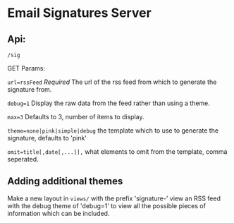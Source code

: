 # Email Signatures Server

## Api:

`/sig`

GET Params:

`url=rssFeed` *Required* The url of the rss feed from which to generate the signature from. 

`debug=1` Display the raw data from the feed rather than using a theme.

`max=3` Defaults to 3, number of items to display.

`theme=none|pink|simple|debug` the template which to use to generate the signature, defaults to 'pink'

`omit=title[,date[,...]],` what elements to omit from the template, comma seperated.


## Adding additional themes

Make a new layout in `views/` with the prefix 'signature-' view an RSS feed with the debug theme of 'debug=1' to view all the possible pieces of information which can be included.
